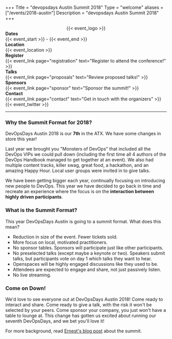 +++
Title = "devopsdays Austin Summit 2018"
Type = "welcome"
aliases = ["/events/2018-austin"]
Description = "devopsdays Austin Summit 2018"
+++

<div class="row">
    <div class="col-md-6">
        <div style="text-align:center;">
          {{< event_logo >}}
        </div>
    </div>
    <div class="col-md-6"> 
        <div class="row">
            <div class="col-md-2"><strong>Dates</strong></div>
            <div class="col-md-8">{{< event_start >}} - {{< event_end >}}</div>
        </div>
        <div class="row">
            <div class="col-md-2"><strong>Location</strong></div>
            <div class="col-md-8">{{< event_location >}}</div>
        </div>
        <div class="row">
          <div class="col-md-2"><strong>Register</strong></div>
          <div class="col-md-8">{{< event_link page="registration" text="Register to attend the conference!" >}}</div>
        </div>
        <div class="row">
          <div class="col-md-2"><strong>Talks</strong></div>
          <div class="col-md-8">{{< event_link page="proposals" text="Review proposed talks!" >}}</div>
        </div>
        <!-- <div class = "row">
          <div class = "col-md-2">
            <strong>Program</strong>
          </div>
          <div class = "col-md-8">
            View the {{< event_link page="program" text="program." >}}
          </div>
        </div>
        <div class = "row">
          <div class = "col-md-2">
            <strong>Speakers</strong>
          </div>
          <div class = "col-md-8">
            Check out the {{< event_link page="speakers" text="speakers!" >}}
          </div>
        </div> -->
        <div class="row">
          <div class="col-md-2"><strong>Sponsors</strong></div>
          <div class="col-md-8">{{< event_link page="sponsor" text="Sponsor the summit!" >}}</div>
        </div>
        <div class="row">
          <div class="col-md-2"><strong>Contact</strong></div>
          <div class="col-md-8">{{< event_link page="contact" text="Get in touch with the organizers" >}}</div>
        </div>
        <div class="row">
          <div class="col-md-2"></div>
          <div class="col-md-8">{{< event_twitter >}}</div>
        </div>
    </div>
</div>

<hr/>


### Why the Summit Format for 2018?

DevOpsDays Austin 2018 is our **7th** in the ATX. We have some changes in store this year!

Last year we brought you "Monsters of DevOps" that included all the DevOps VIPs we could pull down (including the first time all 4 authors of the DevOps Handbook managed to get together at an event). We also had multiple content tracks, killer swag, great food, a hackathon, and an amazing Happy Hour. Local user groups were invited in to give talks.

We have been getting bigger each year, continually focusing on introducing new people to DevOps. This year we have decided to go back in time and recreate an experience where the focus is on the **interaction between highly driven participants**.

### What is the Summit Format?

This year DevOpsDays Austin is going to a summit format. What does this mean?

* Reduction in size of the event. Fewer tickets sold.
* More focus on local, motivated practitioners.
* No sponsor tables. Sponsors will participate just like other participants.
* No preselected talks (except maybe a keynote or two). Speakers submit talks, but participants vote on day 1 which talks they want to hear.
* Openspaces will be highly engaged discussions like they used to be.
* Attendees are expected to engage and share, not just passively listen.
* No live streaming.

### Come on Down!

We'd love to see everyone out at DevOpsDays Austin 2018!  Come ready to interact and share.  Come ready to give a talk, with the risk it won't be selected by your peers. Come sponsor your company, you just won't have a table to lounge at. This change has gotten us excited about running our seventh DevOpsDays, and we bet you'll love it!

For more background, read [Ernest's blog post](https://theagileadmin.com/2017/12/22/devopsdays-summit-austin-2018-devops-unplugged/) about the summit.